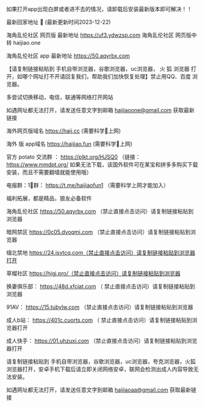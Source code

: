 如果打开app出现白屏或者进不去的情况，请卸载后安装最新版本即可解决！！
 
 最新回家地址 👋 (最新更新时间2023-12-22)

海角乱伦社区 网页版 最新地址  https://uf3.ydwzsp.com
海角乱伦社区 网页版中转  haijiao.one

海角乱伦社区 app 最新地址    https://50.aqyrbx.com

【请复制链接粘贴到 手机自带浏览器，谷歌浏览器，uc浏览器， 火  狐  浏览器 打开，如哪个网址打不开请回复我们，帮助我们加快恢复处理】禁止用QQ、百度 浏览器。

多尝试切换移动，电信，联通等网络打开网站

如遇网址都无法打开，请发送任意文字到邮箱  haijiaoone@gmail.com  获取最新链接

海外网页版域名  https://haij.cc   (需要科学🔬上网)

 海外 版 app域名  https://haijiao.fun  (需要科学🔬上网)

官方 potato 交流群  ： https://plkt.org/HJSQ0  （链接：https://www.mmdpt.org/ 如果无法下载，该国外软件可在某宝和拼多多购买下载安装，而且不需要翻墙就能使用哦）

电报群：1⃣️群：  https://t.me/haijiaofun1    （需要科学上网才能加入）


福利拓展，都是精品，狼友必备软件

海角乱伦社区   https://50.aqyrbx.com （禁止直接点击访问）请复制链接粘贴到浏览器

暗网禁区   https://0c05.dvoqmi.com  （禁止直接点击访问）请复制链接粘贴到浏览器

缅北禁地   https://24.isvtcq.com（禁止直接点击访问）请复制链接粘贴到浏览器打开

草榴社区    https://hjgj.pro/（禁止直接点击访问）请复制链接粘贴到浏览器

换妻俱乐部：  https://48d.xfcjat.com （ 禁止直接点击访问）请复制链接粘贴到浏览器

91AV：  https://15.tubylw.com （禁止直接点击访问）请复制链接粘贴到浏览器

成人b站：  https://401c.cuorts.com （ 禁止直接点击访问）请复制链接粘贴到浏览器打开

成人快手：    https://01.uhzuxi.com （禁止直接点击访问）请复制链接粘贴到浏览器打开

请复制链接粘贴到 手机自带浏览器，谷歌浏览器，uc浏览器，夸克浏览器，火狐浏览器打开，安卓手机下载后请立即关闭网络安卓，联网会检测出成人内容导致无法安装。

如遇网址都无法打开，请发送任意文字到邮箱   haijiaoaa@gmail.com   获取最新链接
